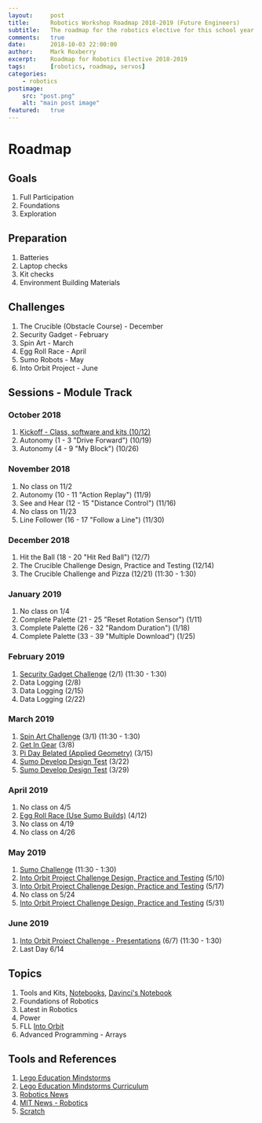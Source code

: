 ```yaml
---
layout:     post
title:      Robotics Workshop Roadmap 2018-2019 (Future Engineers)
subtitle:   The roadmap for the robotics elective for this school year.
comments:   true
date:       2018-10-03 22:00:00
author:     Mark Roxberry
excerpt:    Roadmap for Robotics Elective 2018-2019
tags:       [robotics, roadmap, servos]
categories:
    - robotics
postimage: 
    src: "post.png"
    alt: "main post image"
featured:   true
---
```


# Roadmap

## Goals

1. Full Participation
1. Foundations
1. Exploration

## Preparation

1. Batteries
1. Laptop checks
1. Kit checks
1. Environment Building Materials

## Challenges

1. The Crucible (Obstacle Course) - December
1. Security Gadget - February
1. Spin Art - March
1. Egg Roll Race - April
1. Sumo Robots - May
1. Into Orbit Project - June

## Sessions - Module Track

### October 2018

1. [Kickoff - Class, software and kits (10/12)](https://1drv.ms/p/s!AkGJBuczDyhuiPkH2xt9WYhvEIdI0w)
1. Autonomy (1 - 3 "Drive Forward") (10/19)
1. Autonomy (4 - 9 "My Block") (10/26)

### November 2018

1. No class on 11/2
1. Autonomy (10 - 11 "Action Replay") (11/9)
1. See and Hear (12 - 15 "Distance Control") (11/16)
1. No class on 11/23
1. Line Follower (16 - 17 "Follow a Line") (11/30)

### December 2018

1. Hit the Ball (18 - 20 "Hit Red Ball") (12/7)
1. The Crucible Challenge Design, Practice and Testing (12/14)
1. The Crucible Challenge and Pizza (12/21) (11:30 - 1:30)

### January 2019

1. No class on 1/4
1. Complete Palette (21 - 25 "Reset Rotation Sensor") (1/11)
1. Complete Palette (26 - 32 "Random Duration") (1/18)
1. Complete Palette (33 - 39 "Multiple Download") (1/25)

### February 2019

1. [Security Gadget Challenge](https://education.lego.com/en-us/lessons/maker-middleschool/make-a-security-gadget) (2/1) (11:30 - 1:30)
1. Data Logging (2/8)
1. Data Logging (2/15)
1. Data Logging (2/22)

### March 2019

1. [Spin Art Challenge](http://www.nxtprograms.com/spin_art/index.html) (3/1) (11:30 - 1:30)
1. [Get In Gear](https://www.teachengineering.org/activities/view/nyu_getingear_activity1)  (3/8)
1. [Pi Day Belated (Applied Geometry)](https://www.teachengineering.org/activities/view/nyu_robotgo_activity1) (3/15)
1. [Sumo Develop Design Test](http://nxtprograms.com/mini_sumo/index.html) (3/22)
1. [Sumo Develop Design Test](http://nxtprograms.com/mini_sumo/index.html) (3/29)

### April 2019

1. No class on 4/5
1. [Egg Roll Race (Use Sumo Builds)](http://www.drgraeme.net/DrGraeme-free-NXT-G-tutorials/Ch46/SUMO-G/default.htm) (4/12)
1. No class on 4/19
1. No class on 4/26

### May 2019

1. [Sumo Challenge](http://nxtprograms.com/mini_sumo/index.html) (11:30 - 1:30)
1. [Into Orbit Project Challenge Design, Practice and Testing](https://firstinspiresst01.blob.core.windows.net/fll/2019/FIRST-FLL-2018-19-ChallengeGuide-Letter.pdf) (5/10)
1. [Into Orbit Project Challenge Design, Practice and Testing](https://firstinspiresst01.blob.core.windows.net/fll/2019/FIRST-FLL-2018-19-ChallengeGuide-Letter.pdf) (5/17)
1. No class on 5/24
1. [Into Orbit Project Challenge Design, Practice and Testing](https://firstinspiresst01.blob.core.windows.net/fll/2019/FIRST-FLL-2018-19-ChallengeGuide-Letter.pdf) (5/31)

### June 2019

1. [Into Orbit Project Challenge - Presentations](https://firstinspiresst01.blob.core.windows.net/fll/2019/FIRST-FLL-2018-19-ChallengeGuide-Letter.pdf) (6/7) (11:30 - 1:30)
1. Last Day 6/14

## Topics

1. Tools and Kits, [Notebooks](https://firstinspiresst01.blob.core.windows.net/fll/2019/FIRST-FLL-2018-19-EngNotebook-Letter.pdf), [Davinci's Notebook](http://www.bl.uk/manuscripts/Viewer.aspx?ref=arundel_ms_263_f001r#)
1. Foundations of Robotics
1. Latest in Robotics
1. Power
1. FLL [Into Orbit](http://www.firstlegoleague.org/challenge)
1. Advanced Programming - Arrays

## Tools and References

1. [Lego Education Mindstorms](https://education.lego.com/en-us/middle-school/intro/mindstorms-ev3)
1. [Lego Education Mindstorms Curriculum](https://education.lego.com/en-us/middle-school/intro/mindstorms-ev3#Curriculum)
1. [Robotics News](https://robotics.news/)
1. [MIT News - Robotics](http://news.mit.edu/topic/robotics)
1. [Scratch](https://scratch.mit.edu/)